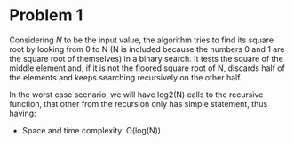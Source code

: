 # Problem 1

Considering *N* to be the input value, the algorithm tries to find its square root by looking from 0 to N (N is included
because the numbers 0 and 1 are the square root of themselves) in a binary search. It tests the square of the middle 
element and, if it is not the floored square root of N, discards half of the elements and keeps searching recursively on 
the other half.

In the worst case scenario, we will have log2(N) calls to the recursive function, that other from the recursion only
has simple statement, thus having:

* Space and time complexity: O(log(N)) 
